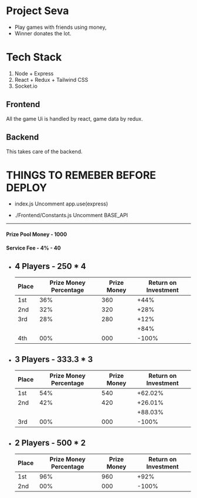 # Project Seva

- Play games with friends using money,
- Winner donates the lot.

# Tech Stack

1. Node + Express
2. React + Redux + Tailwind CSS
3. Socket.io

## Frontend

All the game Ui is handled by react, game data by redux.

## Backend

This takes care of the backend.

# THINGS TO REMEBER BEFORE DEPLOY

- index.js
  Uncomment app.use(express)

- ./Frontend/Constants.js
  Uncomment BASE_API

---

#### Prize Pool Money - 1000

#### Service Fee - 4% - 40

- ## 4 Players - 250 \* 4

  | Place | Prize Money Percentage | Prize Money | Return on Investment |
  | ----- | ---------------------- | ----------- | -------------------- |
  | 1st   | 36%                    | 360         | +44%                 |
  | 2nd   | 32%                    | 320         | +28%                 |
  | 3rd   | 28%                    | 280         | +12%                 |
  |       |                        |             | +84%                 |
  | 4th   | 00%                    | 000         | -100%                |

- ## 3 Players - 333.3 \* 3

  | Place | Prize Money Percentage | Prize Money | Return on Investment |
  | ----- | ---------------------- | ----------- | -------------------- |
  | 1st   | 54%                    | 540         | +62.02%              |
  | 2nd   | 42%                    | 420         | +26.01%              |
  |       |                        |             | +88.03%              |
  | 3rd   | 00%                    | 000         | -100%                |

- ## 2 Players - 500 \* 2
  | Place | Prize Money Percentage | Prize Money | Return on Investment |
  | ----- | ---------------------- | ----------- | -------------------- |
  | 1st   | 96%                    | 960         | +92%                 |
  | 2nd   | 00%                    | 000         | -100%                |
